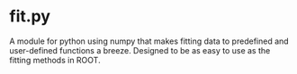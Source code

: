fit.py
======

A module for python using numpy that makes fitting data to predefined and user-defined functions a breeze. Designed to be as easy to use as the fitting methods in ROOT.